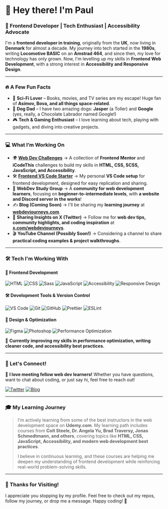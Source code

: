 # 👋 Hey there! I'm Paul

### 🚀 Frontend Developer | Tech Enthusiast | Accessibility Advocate

I'm a **frontend developer in training**, originally from the **UK**, now living in **Denmark** for almost a decade. My journey into tech started in the **1980s**, writing **Locomotive BASIC** on an **Amstrad 464**, and since then, my love for technology has only grown. Now, I'm levelling up my skills in **Frontend Web Development**, with a strong interest in **Accessibility and Responsive Design**.

---

### 🔥 A Few Fun Facts

-   🔭 **Sci-Fi Lover** – Books, movies, and TV series are my escape! Huge fan of **Asimov, Bova, and all things space-related**.
-   🐶 **Dog Dad** – I have two amazing dogs: **Jasper** (a Toller) and **Google** (yes, really, a Chocolate Labrador named Google!)
-   🎮 **Tech & Gaming Enthusiast** – I love learning about tech, playing with gadgets, and diving into creative projects.

---

### 💻 What I’m Working On

-   🌍 **[Web Dev Challenges](https://github.com/Paul-DK/webdev-challenges)** → A collection of **Frontend Mentor** and **iCodeThis** challenges to build my skills in **HTML, CSS, SCSS, JavaScript, and Accessibility**.
-   🛠️ **[Frontend VS Code Starter](https://github.com/Paul-DK/frontend-vscode-starter)** → My personal **VS Code setup** for frontend development, designed for easy replication and sharing.
-   🌱 **WebDev Study Group** → A **community for web development learners**, focusing on **beginner-to-intermediate levels**, with **a website and Discord server in the works**!
-   ✍️ **Blog (Coming Soon)** → I'll be sharing my **learning journey** at **[webdevjourneys.com](https://webdevjourneys.com)**.
-   📣 **Sharing Insights on X (Twitter)** → Follow me for **web dev tips, community highlights, and coding inspiration** at **[x.com/webdevjourneys](http://x.com/webdevjourneys)**.
-   🎬 **YouTube Channel (Possibly Soon!)** → Considering a channel to share **practical coding examples & project walkthroughs**.

---

### 🛠️ Tech I'm Working With

#### 🚀 **Frontend Development**

![HTML](https://img.shields.io/badge/HTML5-%23E34F26.svg?style=for-the-badge&logo=html5&logoColor=white)
![CSS](https://img.shields.io/badge/CSS3-%231572B6.svg?style=for-the-badge&logo=css3&logoColor=white)
![Sass](https://img.shields.io/badge/Sass-%23CC6699.svg?style=for-the-badge&logo=sass&logoColor=white)
![JavaScript](https://img.shields.io/badge/JavaScript-%23F7DF1E.svg?style=for-the-badge&logo=javascript&logoColor=black)
![Accessibility](https://img.shields.io/badge/Accessibility-%23008B8B.svg?style=for-the-badge&logo=wcag&logoColor=white)
![Responsive Design](https://img.shields.io/badge/Responsive%20Design-%23007ACC.svg?style=for-the-badge&logo=css3&logoColor=white)

#### 🛠 **Development Tools & Version Control**

![VS Code](https://img.shields.io/badge/VS%20Code-%23007ACC.svg?style=for-the-badge&logo=visual-studio-code&logoColor=white)
![Git](https://img.shields.io/badge/Git-%23F05032.svg?style=for-the-badge&logo=git&logoColor=white)
![GitHub](https://img.shields.io/badge/GitHub-%23181717.svg?style=for-the-badge&logo=github&logoColor=white)
![Prettier](https://img.shields.io/badge/Prettier-%23F7B93E.svg?style=for-the-badge&logo=prettier&logoColor=black)
![ESLint](https://img.shields.io/badge/ESLint-%234B32C3.svg?style=for-the-badge&logo=eslint&logoColor=white)

#### 🎨 **Design & Optimization**

![Figma](https://img.shields.io/badge/Figma-%23F24E1E.svg?style=for-the-badge&logo=figma&logoColor=white)
![Photoshop](https://img.shields.io/badge/Photoshop-%2300C8FF.svg?style=for-the-badge&logo=adobe-photoshop&logoColor=white)
![Performance Optimization](https://img.shields.io/badge/Performance%20Optimization-%2300C853.svg?style=for-the-badge)

📌 **Currently improving my skills in performance optimization, writing cleaner code, and accessibility best practices.**

---

### 🤝 Let's Connect!

💬 **I love meeting fellow web dev learners!** Whether you have questions, want to chat about coding, or just say hi, feel free to reach out!

[![Twitter](https://img.shields.io/badge/X.com-%231DA1F2.svg?style=for-the-badge&logo=twitter&logoColor=white)](http://x.com/webdevjourneys)
[![Blog](https://img.shields.io/badge/WebDev%20Journeys-%23FF5722.svg?style=for-the-badge)](https://webdevjourneys.com)

---

### 🎓 My Learning Journey

> I'm actively learning from some of the best instructors in the web development space on **Udemy.com**. My learning path includes courses from **Colt Steele, Dr. Angela Yu, Brad Traversy, Jonas Schmedtmann, and others**, covering topics like **HTML, CSS, JavaScript, Accessibility, and modern web development best practices**.
>
> I believe in continuous learning, and these courses are helping me deepen my understanding of frontend development while reinforcing real-world problem-solving skills.

---

### 🚀 Thanks for Visiting!

I appreciate you stopping by my profile. Feel free to check out my repos, follow my journey, or drop me a message. Happy coding! 🎉

